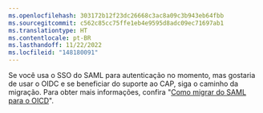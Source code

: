 ```yaml
---
ms.openlocfilehash: 303172b12f23dc26668c3ac8a09c3b943eb64fbb
ms.sourcegitcommit: c562c85cc75ffe1eb4e9595d8adc09ec71697ab1
ms.translationtype: HT
ms.contentlocale: pt-BR
ms.lasthandoff: 11/22/2022
ms.locfileid: "148180091"
---
```

Se você usa o SSO do SAML para autenticação no momento, mas gostaria de usar o OIDC e se beneficiar do suporte ao CAP, siga o caminho da migração. Para obter mais informações, confira "[Como migrar do SAML para o OICD](/admin/identity-and-access-management/using-enterprise-managed-users-for-iam/migrating-from-saml-to-oidc)". 